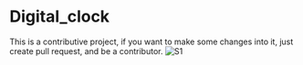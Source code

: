 # Digital_clock
This is a contributive project, if  you want to make some changes  into it, just  create  pull request, and be a contributor. 
![S1](https://user-images.githubusercontent.com/89764162/215971728-329f2e30-c42a-48b0-b52a-11fed1bbc747.jpg)
